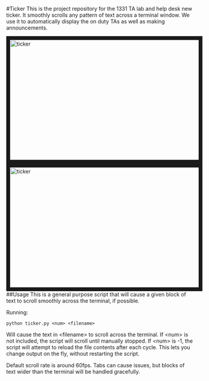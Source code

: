 #Ticker
This is the project repository for the 1331 TA lab and help desk new ticker. It smoothly scrolls any pattern of text across a terminal window. We use it to automatically display the on duty TAs as well as making announcements. 

<a href="http://marcmarone.com/taing.html" target="_blank"><img src="http://marcmarone.com/images/ticker.png" 
alt="ticker" width="600" height="320" border="10" /></a>
<a href="http://marcmarone.com/taing.html" target="_blank"><img src="http://marcmarone.com/images/onduty.png" 
alt="ticker" width="600" height="320" border="10" /></a>
##Usage
This is a general purpose script that will cause a given block of text to scroll smoothly across the terminal, if possible.

Running:
```
python ticker.py <num> <filename>
```
Will cause the text in \<filename\> to scroll across the terminal. If \<num\> is not included, the script will scroll until manually stopped. If \<num\> is -1, the script will attempt to reload the file contents after each cycle. This lets you change output on the fly, without restarting the script.

Default scroll rate is around 60fps.
Tabs can cause issues, but blocks of text wider than the terminal will be handled gracefully.

